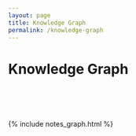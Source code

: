 ```yaml
---
layout: page
title: Knowledge Graph
permalink: /knowledge-graph
---
```


# Knowledge Graph
<br><br><br><br>
{% include notes_graph.html %}